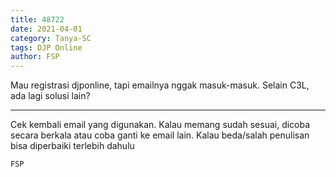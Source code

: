```yaml
---
title: 48722
date: 2021-04-01
category: Tanya-SC
tags: DJP Online
author: FSP
---
```


Mau registrasi djponline, tapi emailnya nggak masuk-masuk. Selain C3L, ada lagi solusi lain?

---

Cek kembali email yang digunakan. Kalau memang sudah sesuai, dicoba secara berkala atau coba ganti ke email lain. Kalau beda/salah penulisan bisa diperbaiki terlebih dahulu

`FSP`
